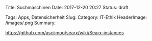 Title: Suchmaschinen
Date: 2017-12-20 20:27
Status: draft
<!-- Status: published -->
Tags: Apps, Datensicherheit
Slug:
Category: IT-Ethik
HeaderImage: /images/.png
Summary:

https://github.com/asciimoo/searx/wiki/Searx-instances
